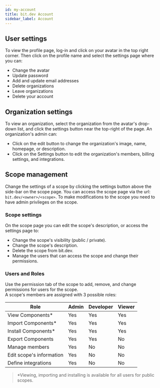```yaml
---
id: my-account
title: bit.dev Account
sidebar_label: Account
---
```


## User settings

To view the profile page, log-in and click on your avatar in the top right corner. Then click on the profile name and select the settings page where you can:

- Change the avatar
- Update password
- Add and update email addresses
- Delete organizations
- Leave organizations
- Delete your account

## Organization settings

To view an organization, select the organization from the avatar's drop-down list, and click the settings button near the top-right of the page. An organization's admin can:  

- Click on the edit button to change the organization's image, name, homepage, or description.  
- Click on the Settings button to edit the organization's members, billing settings, and integrations.  

## Scope management

Change the settings of a scope by clicking the settings button above the side-bar on the scope page. You can access the scope page via the url: `bit.dev/<owner>/<scope>`. To make modifications to the scope you need to have admin privileges on the scope.  

### Scope settings

On the scope page you can edit the scope's description, or access the settings page to:  

- Change the scope's visibility (public / private).
- Change the scope's description.
- Delete the scope from bit.dev.
- Manage the users that can access the scope and change their permissions.

### Users and Roles

Use the permission tab of the scope to add, remove, and change permissions for users for the scope.  
A scope's members are assigned with 3 possible roles:  

| Role | Admin | Developer | Viewer |
|---|---|---|---|
| View Components* | Yes | Yes | Yes |
| Import Components* | Yes | Yes | Yes |
| Install Components* | Yes| Yes | Yes |
| Export Components | Yes| Yes | No |
| Manage members | Yes | No | No |
| Edit scope's information | Yes | No | No |
| Define integrations | Yes | No | No |

> *Viewing, importing and installing is available for all users for public scopes.
